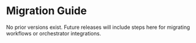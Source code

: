 # Migration Guide

No prior versions exist. Future releases will include steps here for migrating workflows or orchestrator integrations.

